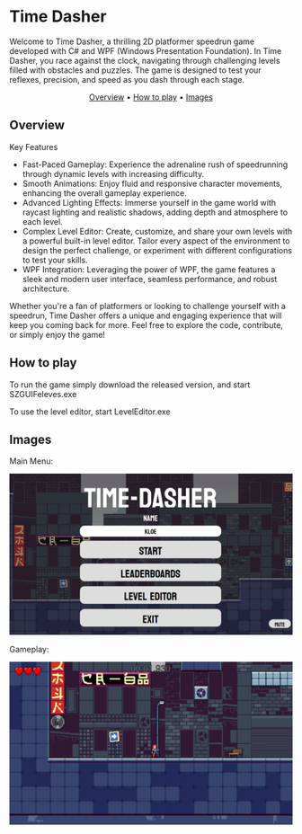 # Time Dasher
Welcome to Time Dasher, a thrilling 2D platformer speedrun game developed with C# and WPF (Windows Presentation Foundation). In Time Dasher, you race against the clock, navigating through challenging levels filled with obstacles and puzzles. The game is designed to test your reflexes, precision, and speed as you dash through each stage.

<p align="center" >
  <a href="#Overview">Overview</a> •   
  <a href="#how-to-play">How to play</a> •   
  <a href="#Images">Images</a>
</p>

## Overview

Key Features
+ Fast-Paced Gameplay: Experience the adrenaline rush of speedrunning through dynamic levels with increasing difficulty.
+ Smooth Animations: Enjoy fluid and responsive character movements, enhancing the overall gameplay experience.
+ Advanced Lighting Effects: Immerse yourself in the game world with raycast lighting and realistic shadows, adding depth and atmosphere to each level.
+ Complex Level Editor: Create, customize, and share your own levels with a powerful built-in level editor. Tailor every aspect of the environment to design the perfect challenge, or experiment with different configurations to test your skills.
+ WPF Integration: Leveraging the power of WPF, the game features a sleek and modern user interface, seamless performance, and robust architecture.

Whether you're a fan of platformers or looking to challenge yourself with a speedrun, Time Dasher offers a unique and engaging experience that will keep you coming back for more. Feel free to explore the code, contribute, or simply enjoy the game!

## How to play

To run the game simply download the released version, and start SZGUIFeleves.exe

To use the level editor, start LevelEditor.exe

## Images

Main Menu:

![](https://github.com/kychloe567/TimeDasher/blob/master/timedasher.png)

Gameplay:

![](https://github.com/kychloe567/TimeDasher/blob/master/gameplay.png)
